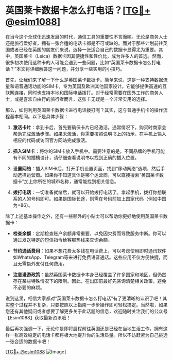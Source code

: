 # 英国莱卡数据卡怎么打电话？[[TG💪+ @esim1088](https://t.me/s/esim1088)]

在当今这个全球化迅速发展的时代，通信工具的重要性不言而喻。无论是商务人士还是旅行爱好者，拥有一张合适的电话卡都是不可或缺的。而对于那些计划前往英国或者已经在英国的朋友们来说，选择一张适合自己的数据卡显得尤为重要。其中，英国莱卡（Leica）数据卡因其便捷性和性价比，成为许多人的首选。然而，很多初次使用这种卡的人可能会遇到一些问题，比如“英国莱卡数据卡怎么打电话？”本文将详细解答这一问题，并分享一些实用的小技巧。

首先，让我们来了解一下什么是英国莱卡数据卡。简单来说，这是一种支持数据流量和语音通话功能的SIM卡，专为英国及欧洲其他国家设计。它能够提供高速的互联网连接，同时也支持本地和国际电话拨打。对于经常需要在国外工作的商务人士，或是喜欢自由行的旅行者而言，这张卡无疑是一个非常实用的选择。

那么，如何利用英国莱卡数据卡进行电话拨打呢？其实，这与普通手机卡的操作流程基本相同。以下是具体步骤：

1. **激活卡片**：拿到卡后，首先要确保卡片已经激活。通常情况下，购买时商家会帮助完成激活步骤。如果未激活，你需要按照说明书上的指示，在手机上输入相应的代码或访问官方网站完成激活。

2. **插入SIM卡**：将你的SIM卡放入手机中。需要注意的是，不同品牌的手机可能有不同的插槽设计，请仔细查看说明书以找到正确的插入位置。

3. **设置网络**：插入SIM卡后，打开手机设置页面，找到“移动网络”选项，然后手动选择运营商。如果你不知道具体是哪个运营商，可以直接搜索“英国莱卡数据卡”加上你所在的城市名称，通常能找到相关信息。

4. **拨打电话**：一切准备就绪后，就可以开始拨打电话了。拿起手机，拨打你想联系的人的号码即可。如果是国际长途，则需在号码前加上国家代码（例如中国为+86）。

除了上述基本操作之外，还有一些额外的小贴士可以帮助你更好地使用英国莱卡数据卡：

- **检查余额**：定期检查账户余额非常重要，以免因欠费而导致服务中断。你可以通过发送特定的短信指令给客服热线来查询余额。
  
- **节约通话费用**：如果不想花费太多钱在电话费上，可以考虑使用即时通讯软件如WhatsApp、Telegram等来进行免费语音通话。这些应用不仅方便快捷，而且无需额外支付任何费用。

- **注意漫游政策**：虽然英国莱卡数据卡本身已经覆盖了许多国家和地区，但仍然存在某些特殊情况下的限制。因此，在出国前最好先咨询清楚相关政策，避免不必要的麻烦。

说到这里，相信大家都对“英国莱卡数据卡怎么打电话”有了更清晰的认识了吧！其实整个过程并不复杂，只要按照以上指南一步步操作即可轻松搞定。当然啦，如果您还有其他疑问或者想要了解更多关于此话题的信息，欢迎随时关注我们的公众号【Esim1088】获取最新资讯哦！

最后再次强调一下，无论你是即将启程前往英国还是已经在当地生活工作，拥有这样一张高效稳定的电话卡都将极大地提升你的生活质量。所以不妨赶紧为自己挑选一张合适的数据卡吧！

[[TG💪+ @esim1088](https://t.me/s/esim1088) ![Image](https://i.postimg.cc/4NQfJmqS/Snipaste-2025-05-13-00-14-12.png)]